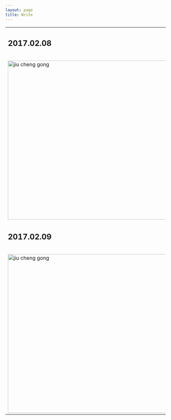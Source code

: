 ```yaml
---
layout: page
title: Write
---
```


<table>
<tr>
<td>
<h2>2017.02.08</h2><br/>
<img src="http://imglf2.ph.126.net/nEV0G3_8os50NFNRH3Yewg==/6632022141793679411.jpg" alt="jiu cheng gong" width="500"/>
</td>
</tr>
<tr>
<td>
<h2>2017.02.09</h2><br/>
<img src="http://imglf0.ph.126.net/fl5_tkZWggQ0Ot387XYJYQ==/6632192566096004859.jpg" alt="jiu cheng gong" width="500"/>
</td>
</tr>
</table>
